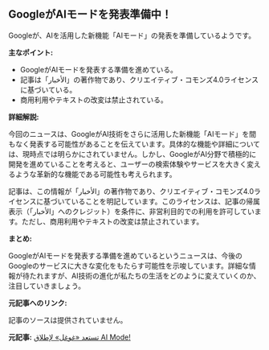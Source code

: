 ## GoogleがAIモードを発表準備中！

Googleが、AIを活用した新機能「AIモード」の発表を準備しているようです。

**主なポイント:**

* GoogleがAIモードを発表する準備を進めている。
* 記事は「الأخبار」の著作物であり、クリエイティブ・コモンズ4.0ライセンスに基づいている。
* 商用利用やテキストの改変は禁止されている。

**詳細解説:**

今回のニュースは、GoogleがAI技術をさらに活用した新機能「AIモード」を間もなく発表する可能性があることを伝えています。具体的な機能や詳細については、現時点では明らかにされていません。しかし、GoogleがAI分野で積極的に開発を進めていることを考えると、ユーザーの検索体験やサービスを大きく変えるような革新的な機能である可能性も考えられます。

記事は、この情報が「الأخبار」の著作物であり、クリエイティブ・コモンズ4.0ライセンスに基づいていることを明記しています。このライセンスは、記事の帰属表示（「الأخبار」へのクレジット）を条件に、非営利目的での利用を許可しています。ただし、商用利用やテキストの改変は禁止されています。

**まとめ:**

GoogleがAIモードを発表する準備を進めているというニュースは、今後のGoogleのサービスに大きな変化をもたらす可能性を示唆しています。詳細な情報が待たれますが、AI技術の進化が私たちの生活をどのように変えていくのか、注目していきましょう。

**元記事へのリンク:**

記事のソースは提供されていません。


**元記事:** [تستعد «غوغل» لإطلاق AI Mode!](https://www.al-akhbar.com/life/833669/تستعد--غوغل--لإطلاق-ai-mode)